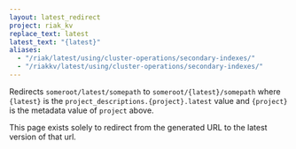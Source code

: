 ```yaml
---
layout: latest_redirect
project: riak_kv
replace_text: latest
latest_text: "{latest}"
aliases:
  - "/riak/latest/using/cluster-operations/secondary-indexes/"
  - "/riakkv/latest/using/cluster-operations/secondary-indexes/"
---
```


Redirects `someroot/latest/somepath` to `someroot/{latest}/somepath` 
where `{latest}` is the `project_descriptions.{project}.latest` value
and `{project}` is the metadata value of `project` above.

This page exists solely to redirect from the generated URL to the latest version of
that url.


